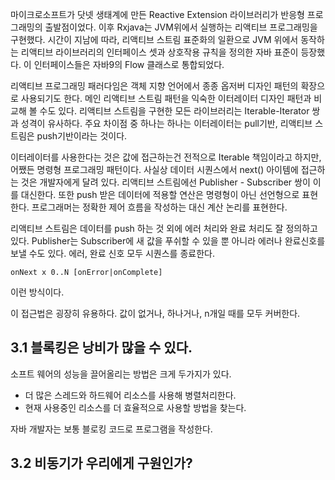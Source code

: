 마이크로소프트가 닷넷 생태계에 만든 Reactive Extension 라이브러리가 반응형 프로그래밍의 출발점이었다. 이후 Rxjava는 JVM위에서 실행하는 리액티브 프로그래밍을 구현했다. 시간이 지남에 따라, 리액티브 스트림 표준화의 일환으로 JVM 위에서 동작하는 리액티브 라이브러리의 인터페이스 셋과 상호작용 규칙을 정의한 자바 표준이 등장했다. 이 인터페이스들은 자바9의 Flow 클래스로 통합되었다. 

리액티브 프로그래밍 패러다임은 객체 지향 언어에서 종종 옵저버 디자인 패턴의 확장으로 사용되기도 한다. 메인 리액티브 스트림 패턴을 익숙한 이터레이터 디자인 패턴과 비교해 볼 수도 있다. 리액티브 스트림을 구현한 모든 라이브러리는 Iterable-Iterator 쌍과 성격이 유사하다. 주요 차이점 중 하나는 하나는 이터레이터는 pull기반, 리액티브 스트림은 push기반이라는 것이다. 

 이터레이터를 사용한다는 것은 값에 접근하는건 전적으로 Iterable 책임이라고 하지만, 어쨌든 명령형 프로그래밍 패턴이다. 사실상 데이터 시퀀스에서 next() 아이템에 접근하는 것은 개발자에게 달려 있다. 
  리액티브 스트림에선 Publisher - Subscriber 쌍이 이를 대신한다. 또한 push 받은 데이터에 적용할 연산은 명령형이 아닌 선언형으로 표현한다. 프로그래머는 정확한 제어 흐름을 작성하는 대신 계산 논리를 표현한다.

 리액티브 스트림은 데이터를 push 하는 것 외에 에러 처리와 완료 처리도 잘 정의하고 있다. Publisher는 Subscriber에 새 값을 푸쉬할 수 있을 뿐 아니라 에러나 완료신호를 보낼 수도 있다. 에러, 완료 신호 모두 시퀀스를 종료한다. 
```
onNext x 0..N [onError|onComplete]
```
이런 방식이다.

이 접근법은 굉장히 유용하다. 값이 없거나, 하나거나, n개일 때를 모두 커버한다.

## 3.1 블록킹은 낭비가 많을 수 있다.
소프트 웨어의 성능을 끌어올리는 방법은 크게 두가지가 있다. 

 - 더 많은 스레드와 하드웨어 리소스를 사용해 병렬처리한다.
 - 현재 사용중인 리소스를 더 효율적으로 사용할 방법을 찾는다. 

자바 개발자는 보통 블로킹 코드로 프로그램을 작성한다. 

## 3.2 비동기가 우리에게 구원인가?